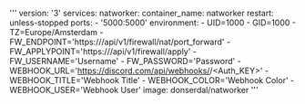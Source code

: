 '''
version: '3'
services:
  natworker:
    container_name: natworker
    restart: unless-stopped
    ports:
      - '5000:5000'
    environment:
      - UID=1000
      - GID=1000
      - TZ=Europe/Amsterdam
      - FW_ENDPOINT='https://<PFsense URL>/api/v1/firewall/nat/port_forward'
	  - FW_APPLYPOINT='https://<PFsense URL>/api/v1/firewall/apply'
	  - FW_USERNAME='Username'
	  - FW_PASSWORD='Password'
	  - WEBHOOK_URL='https://discord.com/api/webhooks/<ID>/<Auth_KEY>'
	  - WEBHOOK_TITLE='Webhook Title'
	  - WEBHOOK_COLOR='Webhook Color'
	  - WEBHOOK_USER='Webhook User'
    image: donserdal/natworker
'''	
	
	
    
    
    
    
    
    
    
    
    
